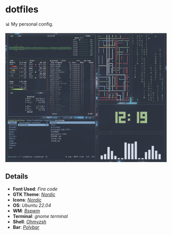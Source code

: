 # dotfiles

📊 My personal config.

<img src="assets/desktop.png">

## Details

- **Font Used**: *Fira code*
- **GTK Theme**: *[Nordic](https://github.com/EliverLara/Nordic)*
- **Icons**: *[Nordic](https://github.com/EliverLara/Nordic)*
- **OS**: *Ubuntu 22.04*
- **WM**: *[Bspwm](https://github.com/baskerville/bspwm)*
- **Terminal**: *gnome terminal*
- **Shell**: *[Ohmyzsh](https://github.com/ohmyzsh/ohmyzsh)*
- **Bar**: *[Polybar](https://github.com/polybar/polybar)*
